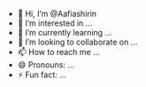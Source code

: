 - 👋 Hi, I’m @Aafiashirin
- 👀 I’m interested in ...
- 🌱 I’m currently learning ...
- 💞️ I’m looking to collaborate on ...
- 📫 How to reach me ...
- 😄 Pronouns: ...
- ⚡ Fun fact: ...

<!---
Aafiashirin/Aafiashirin is a ✨ special ✨ repository because its `README.md` (this file) appears on your GitHub profile.
You can click the Preview link to take a look at your changes.
--->
